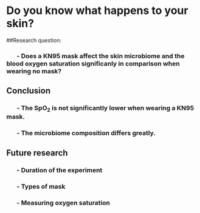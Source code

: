 # Do you know what happens to your skin?

##Research question:
###  &nbsp; &nbsp; &nbsp; &nbsp;- Does a KN95 mask affect the skin microbiome and the blood oxygen saturation significanly in comparison when wearing no mask?

## Conclusion
###  &nbsp; &nbsp; &nbsp; &nbsp;- The SpO<sub>2</sub> is not significantly lower when wearing a KN95 mask.
###  &nbsp; &nbsp; &nbsp; &nbsp;- The microbiome composition differs greatly.

## Future research
###  &nbsp; &nbsp; &nbsp; &nbsp;- Duration of the experiment
###  &nbsp; &nbsp; &nbsp; &nbsp;- Types of mask
###  &nbsp; &nbsp; &nbsp; &nbsp;- Measuring oxygen saturation